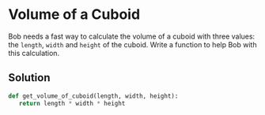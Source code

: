 # Volume of a Cuboid

Bob needs a fast way to calculate the volume of a cuboid with three values: the `length`, `width` and `height` of the cuboid. Write a function to help Bob with this calculation.

## Solution

```Python
def get_volume_of_cuboid(length, width, height):
   return length * width * height
```
